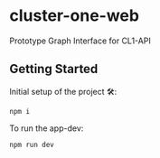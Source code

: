 # cluster-one-web

Prototype Graph Interface for CL1-API

## Getting Started

Initial setup of the project 🛠️:

```
npm i
```

To run the app-dev:

```
npm run dev
```
